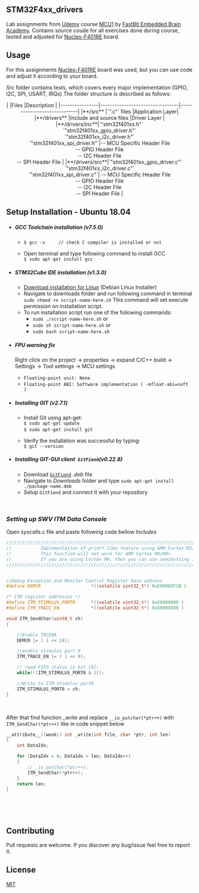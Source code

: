## STM32F4xx_drivers

Lab assignments from [Udemy](https://www.udemy.com/share/100F3uBkcacF1XR3o=/?xref=E0QfcF9RQH4HSWUuAAcqP1kSWSRM) course [MCU1](https://www.udemy.com/share/101rCkBkcacF1XR3o=/) by [FastBit Embedded Brain Academy](http://fastbitlab.com/). Contains source coude for all exercises done during course, tested and adjusted for [Nucleo-F401RE](https://www.st.com/en/evaluation-tools/nucleo-f401re.html) board.


## Usage

For this assignments [Nucleo-F401RE](https://www.st.com/en/evaluation-tools/nucleo-f446re.html) board was used, but you can use code and adjust it according to your board.

Src folder contains tests, which covers every major implementation (GPIO, I2C, SPI, USART, IRQs)
The folder structure is described as follows:

<center>
|                 |Files                            |Description                  |
|----------------|---------------------------------|-----------------------------|
|**/src**	 |`".c"` files		   	   |Application Layer|
|**/drivers**    |Include and source files  	   |Driver Layer |
|**/drivers/inc**|`"stm32f401xx.h"` <br> `"stm32f401xx_gpio_driver.h"`<br> `"stm32f401xx_i2c_driver.h"` <br> `"stm32f401xx_spi_driver.h"`|-- MCU Specific Header File <br> -- GPIO Header File <br> -- I2C Header File <br> -- SPI Header File |
|**/drivers/src**|`"stm32f401xx_gpio_driver.c"` <br> `"stm32f401xx_i2c_driver.c"` <br> `"stm32f401xx_spi_driver.c"`|		   -- MCU Specific Header File <br> -- GPIO Header File <br> -- I2C Header File <br> -- SPI Header File |
</center>

## Setup Installation - Ubuntu 18.04
* ##### GCC Toolchain installation (v7.5.0)
  * `$ gcc -v     // check C compiler is installed or not` 
   &nbsp;
   
  * Open terminal and type following command to install GCC\
  `$ sudo apt-get install gcc`
  
* ##### STM32Cube IDE installation (v1.3.0)
  * [Download installation for Linux](https://www.st.com/en/development-tools/stm32cubeide.html) (Debian Linux Installer)
  * Navigate to downloads folder and run following command in terminal\
  `sudo chmod +x script-name-here.sh` This command will set execute permission on installation script.
  * To run installation script run one of the following commands:
    * `sudo ./script-name-here.sh`
    or
    * `sudo sh script-name-here.sh`
    or
    * `sudo bash script-name-here.sh`

* ##### *FPU* warning fix
    Right click on the project -> properties -> expand C/C++ build -> Settings -> Tool settings -> MCU settings
  * `Floating-point unit: None`
  * `Floating-point ABI: Software implementation ( -mfloat-abi=soft )`

* ##### Installing GIT (v2.7.1)
  * Install Git using apt-get:\
   `$ sudo apt-get update`\
   `$ sudo apt-get install git`
   &nbsp;
   
  * Verify the installation was successful by typing:\
  `$ git --version`
  
* ##### Installing GIT-GUI client` GitFiend`(v0.22.8)
  * Download [`GitFiend`](https://gitfiend.com/overview) *.deb* file
  * Navigate to *Downloads* folder and type `sudo apt-get install ./package-name.deb`
  * Setup `GitFiend` and connect it with your repository

&nbsp;
### *Setting up SWV ITM Data Console*

Open *syscalls.c* file and paste following code bellow *Includes*

```c
/////////////////////////////////////////////////////////////////////////////////////////////////////////
//           Implementation of printf like feature using ARM Cortex M3/M4/ ITM functionality
//           This function will not work for ARM Cortex M0/M0+
//           If you are using Cortex M0, then you can use semihosting feature of openOCD
/////////////////////////////////////////////////////////////////////////////////////////////////////////


//Debug Exception and Monitor Control Register base address
#define DEMCR                   *((volatile uint32_t*) 0xE000EDFCU )

/* ITM register addresses */
#define ITM_STIMULUS_PORT0   	*((volatile uint32_t*) 0xE0000000 )
#define ITM_TRACE_EN          	*((volatile uint32_t*) 0xE0000E00 )

void ITM_SendChar(uint8_t ch)
{

	//Enable TRCENA
	DEMCR |= ( 1 << 24);

	//enable stimulus port 0
	ITM_TRACE_EN |= ( 1 << 0);

	// read FIFO status in bit [0]:
	while(!(ITM_STIMULUS_PORT0 & 1));

	//Write to ITM stimulus port0
	ITM_STIMULUS_PORT0 = ch;
}
```


&nbsp;

After that find function *_write* and replace `__io_putchar(*ptr++)` with `ITM_SendChar(*ptr++)` like in code snippet below
```c
__attribute__((weak)) int _write(int file, char *ptr, int len)
{
	int DataIdx;

	for (DataIdx = 0; DataIdx < len; DataIdx++)
	{
		//__io_putchar(*ptr++);
		ITM_SendChar(*ptr++);
	}
	return len;
}
```

&nbsp;

&nbsp;
## Contributing 

Pull requests are welcome. If you discover any bug/issue feel free to report it.

## License
[MIT](https://github.com/mattsousaa/STM32F4xx_drivers/blob/master/LICENSE)
